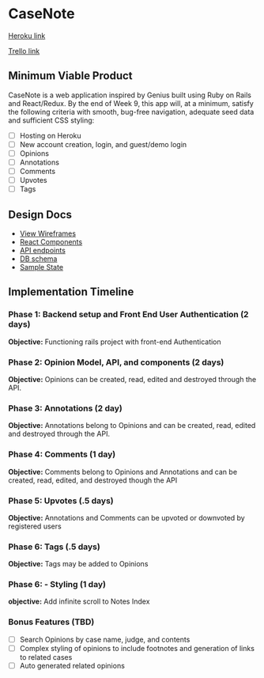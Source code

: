 # CaseNote

[Heroku link][heroku]

[Trello link][trello]

[heroku]: http://www.heroku.com
[trello]: https://trello.com/b/lP3W0MMC/casenote

## Minimum Viable Product

CaseNote is a web application inspired by Genius built using Ruby on Rails and React/Redux. By the end of Week 9, this app will, at a minimum, satisfy the following criteria with smooth, bug-free navigation, adequate seed data and sufficient CSS styling:

- [ ] Hosting on Heroku
- [ ] New account creation, login, and guest/demo login
- [ ] Opinions
- [ ] Annotations
- [ ] Comments
- [ ] Upvotes
- [ ] Tags

## Design Docs
* [View Wireframes][wireframes]
* [React Components][components]
* [API endpoints][api-endpoints]
* [DB schema][schema]
* [Sample State][sample-state]

[wireframes]: docs/wireframes
[components]: docs/component-hierarchy.md
[sample-state]: docs/sample-state.md
[api-endpoints]: docs/api-endpoints.md
[schema]: docs/schema.md

## Implementation Timeline

### Phase 1: Backend setup and Front End User Authentication (2 days)

**Objective:** Functioning rails project with front-end Authentication

### Phase 2: Opinion Model, API, and components (2 days)

**Objective:** Opinions can be created, read, edited and destroyed through the API.

### Phase 3: Annotations (2 day)

**Objective:** Annotations belong to Opinions and can be created, read, edited and destroyed through the API.

### Phase 4: Comments (1 day)

**Objective:** Comments belong to Opinions and Annotations and can be created, read, edited, and destroyed though the API

### Phase 5: Upvotes (.5 days)

**Objective:** Annotations and Comments can be upvoted or downvoted by registered users

### Phase 6: Tags (.5 days)

**Objective:** Tags may be added to Opinions

### Phase 6: - Styling (1 day)

**objective:** Add infinite scroll to Notes Index

### Bonus Features (TBD)
- [ ] Search Opinions by case name, judge, and contents
- [ ] Complex styling of opinions to include footnotes and generation of links to related cases
- [ ] Auto generated related opinions
